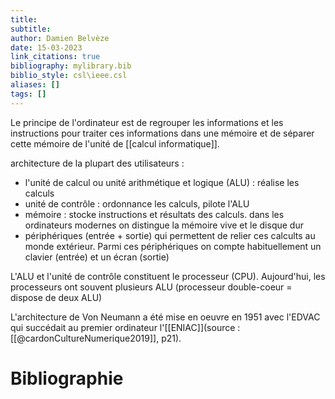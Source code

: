 ```yaml
---
title: 
subtitle:
author: Damien Belvèze
date: 15-03-2023
link_citations: true
bibliography: mylibrary.bib
biblio_style: csl\ieee.csl
aliases: []
tags: []
---
```



Le principe de l'ordinateur est de regrouper les informations et les instructions pour traiter ces informations dans une mémoire et de séparer cette mémoire de l'unité de [[calcul informatique]].

architecture de la plupart des utilisateurs : 

- l'unité de calcul ou unité arithmétique et logique (ALU) : réalise les calculs
- unité de contrôle : ordonnance les calculs, pilote l'ALU
- mémoire : stocke instructions et résultats des calculs. dans les ordinateurs modernes on distingue la mémoire vive et le disque dur
- périphériques (entrée + sortie) qui permettent de relier ces calcults au monde extérieur. Parmi ces périphériques on compte habituellement un clavier (entrée) et un écran (sortie)

L'ALU et l'unité de contrôle constituent le processeur (CPU). Aujourd'hui, les processeurs ont souvent plusieurs ALU (processeur double-coeur = dispose de deux ALU)

L'architecture de Von Neumann a été mise en oeuvre en 1951 avec l'EDVAC qui succédait au premier ordinateur l'[[ENIAC]](source : [[@cardonCultureNumerique2019]], p21).









# Bibliographie
